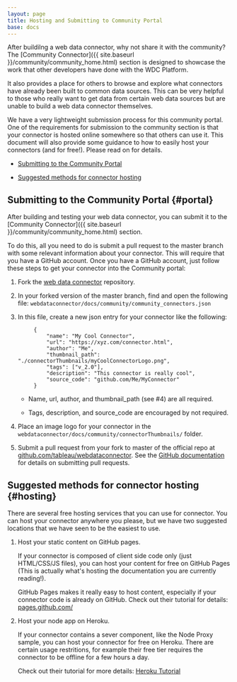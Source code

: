 ```yaml
---
layout: page
title: Hosting and Submitting to Community Portal
base: docs
---
```


After buildilng a web data connector, why not share it with the community?
The [Community Connector]({{ site.baseurl }}/community/community_home.html) 
section is designed to showcase the work that other developers have done with the WDC Platform.

It also provides a place for others to browse and explore what
connectors have already been built to common data sources.  This can 
be very helpful to those who really want to get data from certain
web data sources but are unable to build a web data connector themselves.

We have a very lightweight submission process for this community portal.
One of the requirements for submission to the community section is that 
your connector is hosted online somewhere so that others can use it.
This document will also provide some guidance to how to easily host your connectors
(and for free!). Please read on for details.

-   [Submitting to the Community Portal](#portal)

-   [Suggested methods for connector hosting](#hosting)


Submitting to the Community Portal {#portal}
----------------------------------

After building and testing your web data connector, you can submit it to the
[Community Connector]({{ site.baseurl }}/community/community_home.html) section.

To do this, all you need to do is submit a pull request to the master branch
with some relevant information about your connector.  This will require that you have 
a GitHub account. Once you have a GitHub account, just follow these steps to get
your connector into the Community portal:

1. Fork the [web data connector](https://github.com/tableau/webdataconnector) repository.

2. In your forked version of the master branch, find and open the following file:
   `webdataconnector/docs/community/community_connectors.json`

3. In this file, create a new json entry for your connector like the following:

            {
                "name": "My Cool Connector",
                "url": "https://xyz.com/connector.html",
                "author": "Me",
                "thumbnail_path": "./connectorThumbnails/myCoolConnectorLogo.png",
                "tags": ["v_2.0"],
                "description": "This connector is really cool",
                "source_code": "github.com/Me/MyConnector"
            }  
   
   - Name, url, author, and thumbnail_path (see #4) are all required.
   
   - Tags, description, and source_code are encouraged by not required.
   
    
4. Place an image logo for your connector in the 
   `webdataconnector/docs/community/connectorThumbnails/` folder.
   
5. Submit a pull request from your fork to master of the official repo at
   [github.com/tableau/webdataconnector](github.com/tableau/webdataconnector).
   See the [GitHub documentation](https://help.github.com/articles/using-pull-requests/)
   for details on submitting pull requests. 


Suggested methods for connector hosting {#hosting}
---------------------------------------

There are several free hosting services that you can use for connector.  You can host
your connector anywhere you please, but we have two suggested locations that we have
seen to be the easiest to use.  

1. Host your static content on GitHub pages.

    If your connector is composed of client side code only (just HTML/CSS/JS files),
    you can host your content for free on GitHub Pages (This is actually what's hosting the documentation
    you are currently reading!).  

    GitHub Pages makes it really easy to host content, especially if your connector code
    is already on GitHub.  Check out their tutorial for details: [pages.github.com/](https://pages.github.com)

2. Host your node app on Heroku.

    If your connector contains a sever component, like the Node Proxy sample, 
    you can host your connector for free on Heroku.  There are certain usage restritions, for example
    their free tier requires the connector to be offline for a few hours a day. 

    Check out their tutorial for more details: [Heroku Tutorial](https://devcenter.heroku.com/articles/getting-started-with-nodejs#introduction)
